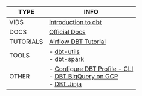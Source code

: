 
| TYPE  | INFO  |
|---------|---------|
|VIDS     | [Introduction to dbt](https://www.youtube.com/watchv=M8oi7nSaWps)         |
|DOCS     |  [Official Docs](https://docs.getdbt.com/docs/introduction/)    |
|TUTORIALS     |[Airflow DBT Tutorial](https://analyticsmayhem.com/dbt/apache-airflow-dbt-docker-compose/)     |
|TOOLS     | - [dbt-utils](https://www.youtube.com/watchv=M8oi7nSaWps) <br /> - [dbt-spark](https://github.com/dbt-labs/dbt-spark)      |
|OTHER     | - [Configure DBT Profile - CLI](https://docs.getdbt.com/dbt-cli/configure-your-profile) <br /> - [DBT BigQuery on GCP](https://docs.getdbt.com/tutorial/setting-up#create-a-bigquery-project) <br /> - [DBT Jinja](https://docs.getdbt.com/tutorial/using-jinja) |
